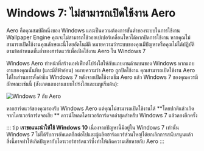 # Windows 7: ไม่สามารถเปิดใช้งาน Aero

Aero คือคุณสมบัติหนึ่งของ Windows และเป็นความต้องการขั้นต่ำของระบบในการใช้งาน Wallpaper Engine คุณจะไม่สามารถใช้วอลเปเปอร์เคลื่อนไหวได้หากปิดการใช้งาน หากคุณไม่สามารถเปิดใช้งานคุณลักษณะนี้โดยอัตโนมัติ หมายความว่าระบบของคุณมีปัญหาหรือคุณไม่ได้ปฏิบัติตามข้อกำหนดขั้นต่ำของฮาร์ดแวร์เพื่อเปิดใช้งาน Aero ใน Windows 7

Windows Aero ทำหน้าที่สร้างเอฟเฟ็กต์โปร่งใสให้กับแถบงานด้านบนของ Windows หากแถบงานของคุณนั้นทึบ (และมีสีฟ้าอ่อน) หมายความว่า Aero ถูกปิดใช้งาน คุณสามารถเปิดใช้งาน Aero ได้ในส่วนการตั้งค่าธีม Windows 7 หลังจากเปิดใช้งานธีม Aero แล้ว Windows 7 ของคุณควรมีลักษณะเช่นนี้ (สังเกตแถบงานแบบโปร่งใสและเมนูเริ่มต้น):

![Windows 7 กับ Aero](./w7.png)

หากฮาร์ดแวร์ของคุณรองรับ Windows Aero แต่คุณไม่สามารถเปิดใช้งานได้ **โดยปกติแล้วเกิดจากไดรเวอร์การ์ดจอเสีย ** ดาวน์โหลดไดรเวอร์การ์ดจอล่าสุดสำหรับ Windows 7 แล้วลองอีกครั้ง

::: tip **เราขอแนะนำให้ใช้ Windows 10** เนื่องจากปัญหานี้มีอยู่ใน Windows 7 เท่านั้น Windows 7 ไม่ได้รับการอัพเดตอีกต่อไปและผู้ผลิตฮาร์ดแวร์ส่วนใหญ่ได้ยกเลิกการสนับสนุนแล้ว สิ่งนี้อาจทำให้เกิดปัญหากับไดรเวอร์ฮาร์ดแวร์ซึ่งทำให้เกิดความเสียหายกับ Aero :::
